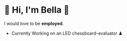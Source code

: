 # :rooster: Hi, I'm Bella :duck:

I would love to be **employed**. 

- Currently Working on an LED chessboard-evaluator :chess_pawn:
